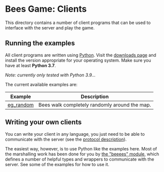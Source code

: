 # Bees Game: Clients

This directory contains a number of client programs
that can be used to interface with the server and play the game.

## Running the examples

All client programs are written using [Python](https://www.python.org/).
Visit the [downloads page](https://www.python.org/downloads/)
and install the version appropriate for your operating system.
Make sure you have at least **Python 3.7**.

_Note: currently only tested with Python 3.9..._

The current available examples are:

| Example        | Description                                   |
| -------------- | --------------------------------------------- |
| [eg_random][1] | Bees walk completely randomly around the map. |

[1]: eg_random.py

## Writing your own clients

You can write your client in any language,
you just need to be able to communicate with the server
(see the [protocol description](../protocol.md)).

The easiest way, however, is to use Python like the examples here.
Most of the marshalling work has been done for you by
[the "beeees" module](beeees.py),
which defines a number of helpful types and wrappers
to communicate with the server.
See some of the examples for how to use it.
